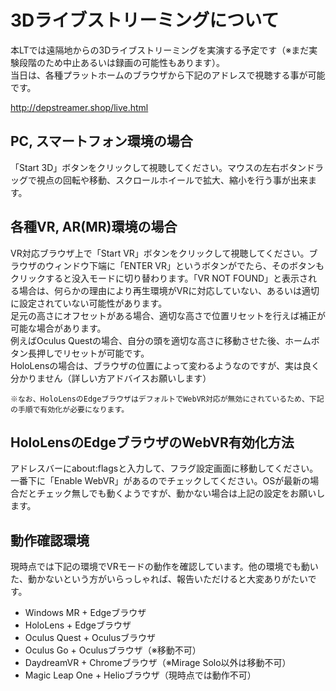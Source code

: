 # 3Dライブストリーミングについて
本LTでは遠隔地からの3Dライブストリーミングを実演する予定です（※まだ実験段階のため中止あるいは録画の可能性もあります）。  
当日は、各種プラットホームのブラウザから下記のアドレスで視聴する事が可能です。  

http://depstreamer.shop/live.html

## PC, スマートフォン環境の場合
「Start 3D」ボタンをクリックして視聴してください。マウスの左右ボタンドラッグで視点の回転や移動、スクロールホイールで拡大、縮小を行う事が出来ます。
	
## 各種VR, AR(MR)環境の場合
VR対応ブラウザ上で「Start VR」ボタンをクリックして視聴してください。ブラウザのウィンドウ下端に「ENTER VR」というボタンがでたら、そのボタンもクリックすると没入モードに切り替わります。「VR NOT FOUND」と表示される場合は、何らかの理由により再生環境がVRに対応していない、あるいは適切に設定されていない可能性があります。  
足元の高さにオフセットがある場合、適切な高さで位置リセットを行えば補正が可能な場合があります。  
例えばOculus Questの場合、自分の頭を適切な高さに移動させた後、ホームボタン長押しでリセットが可能です。  
HoloLensの場合は、ブラウザの位置によって変わるようなのですが、実は良く分かりません（詳しい方アドバイスお願いします）  
	
	※なお、HoloLensのEdgeブラウザはデフォルトでWebVR対応が無効にされているため、下記の手順で有効化が必要になります。
	
## HoloLensのEdgeブラウザのWebVR有効化方法
アドレスバーにabout:flagsと入力して、フラグ設定画面に移動してください。一番下に「Enable WebVR」があるのでチェックしてください。OSが最新の場合だとチェック無しでも動くようですが、動かない場合は上記の設定をお願いします。  

## 動作確認環境
現時点では下記の環境でVRモードの動作を確認しています。他の環境でも動いた、動かないという方がいらっしゃれば、報告いただけると大変ありがたいです。  

- Windows MR + Edgeブラウザ
- HoloLens + Edgeブラウザ
- Oculus Quest + Oculusブラウザ
- Oculus Go + Oculusブラウザ（※移動不可）
- DaydreamVR + Chromeブラウザ（※Mirage Solo以外は移動不可）
- Magic Leap One + Helioブラウザ（現時点では動作不可）


